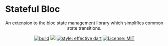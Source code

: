 # Stateful Bloc

<div align="center">
  An extension to the bloc state management library which simplifies common state transitions.
  
  <a href="https://github.com/stasgora/bloc-extensions/actions"><img src="https://github.com/stasgora/bloc-extensions/workflows/stateful_bloc/badge.svg" alt="build"></a>
  <a href="https://codecov.io/gh/stasgora/bloc-extensions"><img src="https://codecov.io/gh/stasgora/bloc-extensions/branch/master/graph/badge.svg?token=19FNNBVV4A"/></a>
  <a href="https://github.com/dart-lang/lints"><img src="https://img.shields.io/badge/style-recommended-40c4ff.svg" alt="style: effective dart"></a>
  <a href="https://github.com/stasgora/bloc-extensions/blob/master/LICENSE"><img src="https://img.shields.io/badge/license-MIT-blue.svg" alt="License: MIT"></a>
</div>
